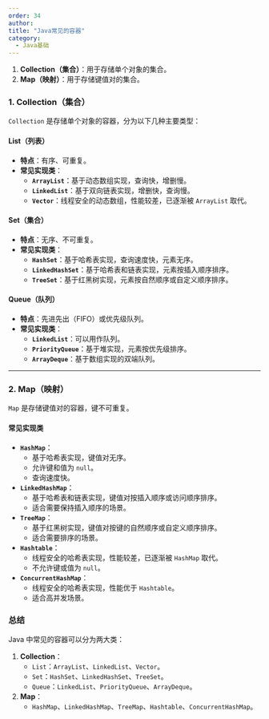 ```yaml
---
order: 34
author: 
title: "Java常见的容器"
category:
  - Java基础
---
```


1. **Collection（集合）**：用于存储单个对象的集合。
2. **Map（映射）**：用于存储键值对的集合。

### **1. Collection（集合）**

`Collection` 是存储单个对象的容器，分为以下几种主要类型：

#### **List（列表）**

- **特点**：有序、可重复。
- **常见实现类**：
  - **`ArrayList`**：基于动态数组实现，查询快，增删慢。
  - **`LinkedList`**：基于双向链表实现，增删快，查询慢。
  - **`Vector`**：线程安全的动态数组，性能较差，已逐渐被 `ArrayList` 取代。

#### **Set（集合）**

- **特点**：无序、不可重复。
- **常见实现类**：
  - **`HashSet`**：基于哈希表实现，查询速度快，元素无序。
  - **`LinkedHashSet`**：基于哈希表和链表实现，元素按插入顺序排序。
  - **`TreeSet`**：基于红黑树实现，元素按自然顺序或自定义顺序排序。

#### **Queue（队列）**

- **特点**：先进先出（FIFO）或优先级队列。
- **常见实现类**：
  - **`LinkedList`**：可以用作队列。
  - **`PriorityQueue`**：基于堆实现，元素按优先级排序。
  - **`ArrayDeque`**：基于数组实现的双端队列。

------

### **2. Map（映射）**

`Map` 是存储键值对的容器，键不可重复。

#### **常见实现类**

- **`HashMap`**：
  - 基于哈希表实现，键值对无序。
  - 允许键和值为 `null`。
  - 查询速度快。
- **`LinkedHashMap`**：
  - 基于哈希表和链表实现，键值对按插入顺序或访问顺序排序。
  - 适合需要保持插入顺序的场景。
- **`TreeMap`**：
  - 基于红黑树实现，键值对按键的自然顺序或自定义顺序排序。
  - 适合需要排序的场景。
- **`Hashtable`**：
  - 线程安全的哈希表实现，性能较差，已逐渐被 `HashMap` 取代。
  - 不允许键或值为 `null`。
- **`ConcurrentHashMap`**：
  - 线程安全的哈希表实现，性能优于 `Hashtable`。
  - 适合高并发场景。

### **总结**

Java 中常见的容器可以分为两大类：

1. **Collection**：
   - `List`：`ArrayList`、`LinkedList`、`Vector`。
   - `Set`：`HashSet`、`LinkedHashSet`、`TreeSet`。
   - `Queue`：`LinkedList`、`PriorityQueue`、`ArrayDeque`。
2. **Map**：
   - `HashMap`、`LinkedHashMap`、`TreeMap`、`Hashtable`、`ConcurrentHashMap`。